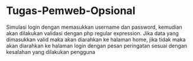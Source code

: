 # Tugas-Pemweb-Opsional
Simulasi login dengan memasukkan username dan password, kemudian akan dilakukan validasi dengan php regular expression. Jika data yang dimasukkan valid maka akan diarahkan ke halaman home, jika tidak maka akan diarahkan ke halaman login dengan pesan peringatan sesuai dengan kesalahan yang dilakukan pengguna
